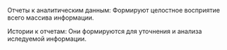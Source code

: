 Отчеты к аналитическим данным:
	Формируют целостное восприятие всего массива информации.

Истории к отчетам:
	Они формируются для уточнения и анализа иследуемой информации.

